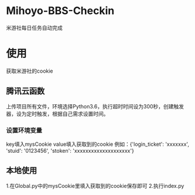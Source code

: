 # Mihoyo-BBS-Checkin
米游社每日任务自动完成
# 使用
获取米游社的cookie
## 腾讯云函数
上传项目所有文件，环境选择Python3.6，执行超时时间设为300秒，创建触发器，设为定时触发，根据自己需求设置时间。
### 设置环境变量
key填入mysCookie 
value填入获取到的cookie  例如：{'login_ticket': 'xxxxxxx', 'stuid': '0123456', 'stoken': 'xxxxxxxxxxxxxxxxxxxx'}
## 本地使用
1.在Global.py中的mysCookie里填入获取到的cookie保存即可
2.执行index.py
